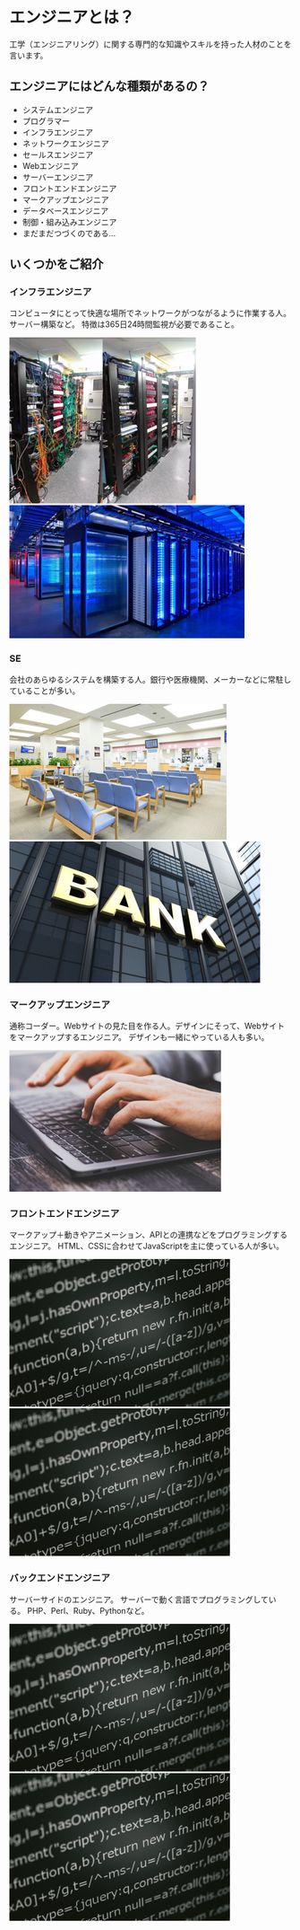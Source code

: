 # エンジニアとは？
工学（エンジニアリング）に関する専門的な知識やスキルを持った人材のことを言います。

## エンジニアにはどんな種類があるの？
- システムエンジニア
- プログラマー
- インフラエンジニア
- ネットワークエンジニア
- セールスエンジニア
- Webエンジニア
- サーバーエンジニア
- フロントエンドエンジニア
- マークアップエンジニア
- データベースエンジニア
- 制御・組み込みエンジニア
- まだまだつづくのである…

## いくつかをご紹介
### インフラエンジニア

コンピュータにとって快適な場所でネットワークがつながるように作業する人。サーバー構築など。
特徴は365日24時間監視が必要であること。

![インフラエンジニア](./img/infra.png) ![インフラエンジニア](./img/infra02.png)

### SE

会社のあらゆるシステムを構築する人。銀行や医療機関、メーカーなどに常駐していることが多い。

![SE](./img/SE01.png) ![SE](./img/SE02.png)

### マークアップエンジニア

通称コーダー。Webサイトの見た目を作る人。デザインにそって、Webサイトをマークアップするエンジニア。
デザインも一緒にやっている人も多い。

![マークアップエンジニア](./img/markup01.png)

### フロントエンドエンジニア

マークアップ＋動きやアニメーション、APIとの連携などをプログラミングするエンジニア。
HTML、CSSに合わせてJavaScriptを主に使っている人が多い。

![フロントエンドエンジニア](./img/frontend01.png) ![フロントエンドエンジニア](./img/frontend01.png)

### バックエンドエンジニア
サーバーサイドのエンジニア。
サーバーで動く言語でプログラミングしている。
PHP、Perl、Ruby、Pythonなど。

![フロントエンドエンジニア](./img/frontend01.png) ![フロントエンドエンジニア](./img/frontend01.png)